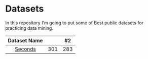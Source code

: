 # Datasets

In this repository I'm going to put some of Best public datasets for practicing data mining.

| Dataset Name|     | #2    |
| :---:   | :---: | :---: |
| [Seconds](https://pages.github.com/) | 301   | 283   |
